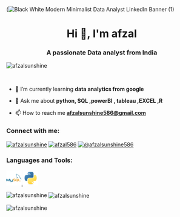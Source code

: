 (![Black   White Modern Minimalist Data Analyst LinkedIn Banner (1)](https://github.com/user-attachments/assets/4c276086-a73e-4618-b867-87d9a78e5158)

<h1 align="center">Hi 👋, I'm afzal</h1>
<h3 align="center">A passionate Data analyst from India</h3>

<p align="left"> <img src="https://komarev.com/ghpvc/?username=afzalsunshine&label=Profile%20views&color=0e75b6&style=flat" alt="afzalsunshine" /> </p>

<p align="left"> <a href="https://twitter.com/" target="blank"><img src="https://img.shields.io/twitter/follow/?logo=twitter&style=for-the-badge" alt="" /></a> </p>

- 🌱 I’m currently learning **data analytics from google**

- 💬 Ask me about **python, SQL ,powerBI , tableau ,EXCEL ,R**

- 📫 How to reach me **afzalsunshine586@gmail.com**

<h3 align="left">Connect with me:</h3>
<p align="left">
<a href="https://linkedin.com/in/afzalsunshine" target="blank"><img align="center" src="https://raw.githubusercontent.com/rahuldkjain/github-profile-readme-generator/master/src/images/icons/Social/linked-in-alt.svg" alt="afzalsunshine" height="30" width="40" /></a>
<a href="https://kaggle.com/afzal586" target="blank"><img align="center" src="https://raw.githubusercontent.com/rahuldkjain/github-profile-readme-generator/master/src/images/icons/Social/kaggle.svg" alt="afzal586" height="30" width="40" /></a>
<a href="https://medium.com/@afzalsunshine586" target="blank"><img align="center" src="https://raw.githubusercontent.com/rahuldkjain/github-profile-readme-generator/master/src/images/icons/Social/medium.svg" alt="@afzalsunshine586" height="30" width="40" /></a>
</p>

<h3 align="left">Languages and Tools:</h3>
<p align="left"> <a href="https://www.mysql.com/" target="_blank" rel="noreferrer"> <img src="https://raw.githubusercontent.com/devicons/devicon/master/icons/mysql/mysql-original-wordmark.svg" alt="mysql" width="40" height="40"/> </a> <a href="https://www.python.org" target="_blank" rel="noreferrer"> <img src="https://raw.githubusercontent.com/devicons/devicon/master/icons/python/python-original.svg" alt="python" width="40" height="40"/> </a> </p>

<p><img align="left" src="https://github-readme-stats.vercel.app/api/top-langs?username=afzalsunshine&show_icons=true&locale=en&layout=compact" alt="afzalsunshine" /></p>

<p>&nbsp;<img align="center" src="https://github-readme-stats.vercel.app/api?username=afzalsunshine&show_icons=true&locale=en" alt="afzalsunshine" /></p>

<p><img align="center" src="https://github-readme-streak-stats.herokuapp.com/?user=afzalsunshine&" alt="afzalsunshine" /></p>
